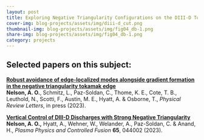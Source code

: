 ```yaml
---
layout: post
title: Exploring Negative Triangularity Configurations on the DIII-D Tokamak
cover-img: blog-projects/assets/img/diii-d_cut.png
thumbnail-img: blog-projects/assets/img/fig04_db-1.png
share-img: blog-projects/assets/img/fig04_db-1.png
category: projects
---
```

 


## Selected papers on this subject:

**[Robust avoidance of edge-localized modes alongside gradient formation in the negative triangularity tokamak edge](https://doi.org/10.1103/PhysRevLett.131.195101)** <br />
**Nelson, A. O.**, Schmitz, L., Paz-Soldan, C., Thome, K. E., Cote, T. B., Leuthold, N., Scotti, F., Austin, M. E., Hyatt, A. & Osborne, T., _Physical Review Letters_, in press (2023).

**[Vertical Control of DIII-D Discharges with Strong Negative Triangularity](https://doi.org/10.1088/1361-6587/acbe65)** <br />
**Nelson, A. O.,** Hyatt, A., Wehner, W., Welander, A., Paz-Soldan, C. & Anand, H., _Plasma Physics and Controlled Fusion_ **65**, 044002 (2023).

